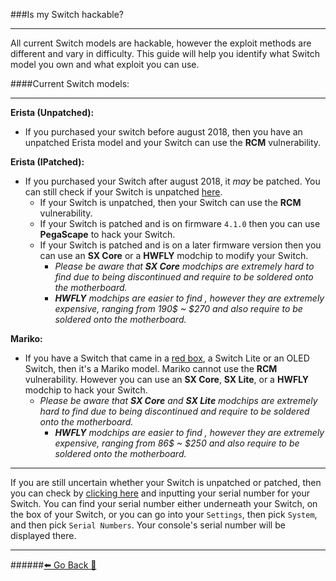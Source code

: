###Is my Switch hackable?
***
All current Switch models are hackable, however the exploit methods are different and vary in difficulty. 
This guide will help you identify what Switch model you own and what exploit you can use. 

####Current Switch models:
***
**Erista (Unpatched):**
* If you purchased your switch before august 2018, then you have an unpatched Erista model and your Switch can use the **RCM** vulnerability. 

**Erista (IPatched):**
* If you purchased your Switch after august 2018, it *may* be patched. You can still check if your Switch is unpatched [here](https://ismyswitchpatched.com/).
	* If your Switch is unpatched, then your Switch can use the **RCM** vulnerability.
	* If your Switch is patched and is on firmware `4.1.0` then you can use **PegaScape** to hack your Switch.
	* If your Switch is patched and is on a later firmware version then you can use an **SX Core** or a **HWFLY** modchip to modify your Switch.
        - *Please be aware that **SX Core** modchips are extremely hard to find due to being discontinued and require to be soldered onto the motherboard.*
        - ***HWFLY** modchips are easier to find , however they are extremely expensive, ranging from 190$ ~ $270 and also require to be soldered onto the motherboard.*

**Mariko:**
* If you have a Switch that came in a [red box](https://cdn.vox-cdn.com/thumbor/3F8t1_KuVvJeTnF-NmkyW_oWvDM=/1400x0/filters:no_upscale()/cdn.vox-cdn.com/uploads/chorus_asset/file/18963723/switchv2.jpg), a Switch Lite or an OLED Switch, then it's a Mariko model. 
Mariko cannot use the **RCM** vulnerability. However you can use an **SX Core**, **SX Lite**, or a **HWFLY** modchip to hack your Switch.
	- *Please be aware that **SX Core** and **SX Lite** modchips are extremely hard to find due to being discontinued and require to be soldered onto the motherboard.*
      - ***HWFLY** modchips are easier to find , however they are extremely expensive, ranging from 86$ ~ $250 and also require to be soldered onto the motherboard.*

***
If you are still uncertain whether your Switch is unpatched or patched, then you can check by [clicking here](https://ismyswitchpatched.com/) and inputting your serial number for your Switch.
You can find your serial number either underneath your Switch, on the box of your Switch, or you can go into your `Settings`, then pick `System`, and then pick `Serial Numbers`. Your console's serial number will be displayed there. 




***
######[⬅️ Go Back 🦝](https://rentry.org/Getting_Started)